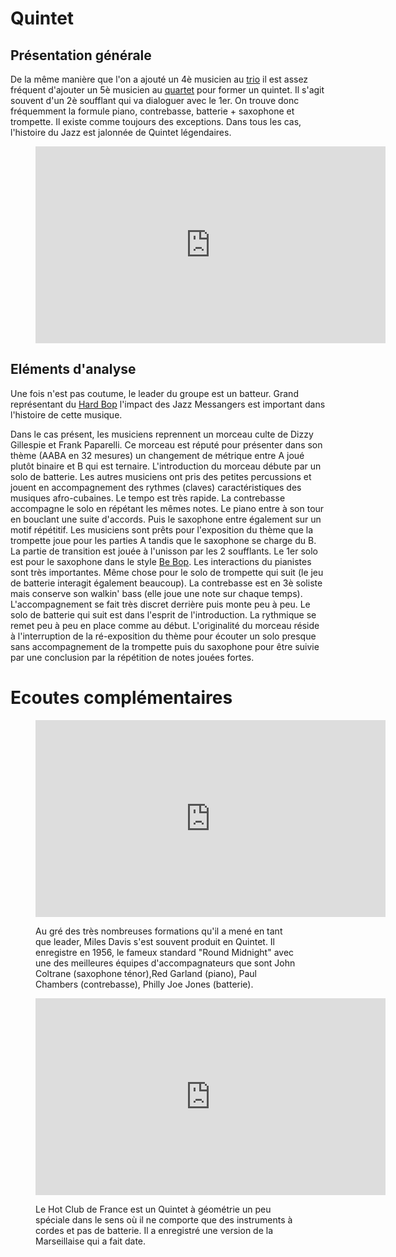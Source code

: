 # Quintet

## Présentation générale
De la même manière que l'on a ajouté un 4è musicien au [trio](/formations/c3-trio.md#Présentation-Générale) il est assez fréquent d'ajouter un 5è musicien au [quartet](/formations/c4-quartet.md#Présentation-Générale) pour former un quintet. Il s'agit souvent d'un 2è soufflant qui va dialoguer avec le 1er. On trouve donc fréquemment la formule piano, contrebasse, batterie + saxophone et trompette. Il existe comme toujours des exceptions. Dans tous les cas, l'histoire du Jazz est jalonnée de Quintet légendaires.

<figure class="app-frame formations text-align-center" data-title="A Night In Tunisia - Art Blakey and The Jazz Messangers">
<iframe width="560" height="315" src="https://www.youtube.com/embed/FHKyVJ5YfNU" title="YouTube video player" frameborder="0" allow="accelerometer; autoplay; clipboard-write; encrypted-media; gyroscope; picture-in-picture; web-share" allowfullscreen></iframe>
<!--<video src="assets/images/Art.Blakey.the.Jazz.Messengers-A.Night.in.Tunisia_360p" controls>-->
</figure>


## Eléments d'analyse
Une fois n'est pas coutume, le leader du groupe est un batteur. Grand représentant du [Hard Bop](/styles/a5-hard-bop.md#Présentation-Générale) l'impact des Jazz Messangers est important dans l'histoire de cette musique.

Dans le cas présent, les musiciens reprennent un morceau culte de Dizzy Gillespie et Frank Paparelli. Ce morceau est réputé pour présenter dans son thème (AABA en 32 mesures) un changement de métrique entre A joué plutôt binaire et B qui est ternaire.
L'introduction du morceau débute par un solo de batterie. Les autres musiciens ont pris des petites percussions et jouent en accompagnement des rythmes (claves) caractéristiques des musiques afro-cubaines. Le tempo est très rapide. La contrebasse accompagne le solo en répétant les mêmes notes. Le piano entre à son tour en bouclant une suite d'accords. Puis le saxophone entre également sur un motif répétitif. Les musiciens sont prêts pour l'exposition du thème que la trompette joue pour les parties A tandis que le saxophone se charge du B. La partie de transition est jouée à l'unisson par les 2 soufflants. Le 1er solo est pour le saxophone dans le style [Be Bop](/styles/a3-be-bop.md#Présentation-Générale). Les interactions du pianistes sont très importantes. Même chose pour le solo de trompette qui suit (le jeu de batterie interagit également beaucoup). La contrebasse est en 3è soliste mais conserve son walkin' bass (elle joue une note sur chaque temps). L'accompagnement se fait très discret derrière puis monte peu à peu. Le solo de batterie qui suit est dans l'esprit de l'introduction. La rythmique se remet peu à peu en place comme au début. L'originalité du morceau réside à l'interruption de la ré-exposition du thème pour écouter un solo presque sans accompagnement de la trompette puis du saxophone pour être suivie par une conclusion par la répétition de notes jouées fortes.


# Ecoutes complémentaires
<div class="encarts">
<figure class="app-frame encart text-align-center formations" data-title="Round Midnight - Miles Davis Quintet">
    <iframe width="560" height="315" src="https://www.youtube.com/embed/GIgLt7LAZF0" title="YouTube video player" frameborder="0" allow="accelerometer; autoplay; clipboard-write; encrypted-media; gyroscope; picture-in-picture; web-share" allowfullscreen></iframe>
   <!-- <video controls src="assets/images/Miles.Davis.Quintet-Round.Midnight"></video>-->
  <p>
 Au gré des très nombreuses formations qu'il a mené en tant que leader, Miles Davis s'est souvent produit en Quintet. Il enregistre en 1956, le fameux standard "Round Midnight" avec une des meilleures équipes d'accompagnateurs que sont John Coltrane (saxophone ténor),Red Garland (piano), Paul Chambers (contrebasse), Philly Joe Jones (batterie). 
  </p>
</figure>
<figure class="app-frame encart text-align-center formations" data-title="Echoes of France - Quintet Hot Club de France">
<iframe width="560" height="315" src="https://www.youtube.com/embed/QyjJ3ThpRkA" title="YouTube video player" frameborder="0" allow="accelerometer; autoplay; clipboard-write; encrypted-media; gyroscope; picture-in-picture; web-share" allowfullscreen></iframe>
  <!--<video controls src="assets/images/Hot.Club.of.France-Echoes.of.France_v720P.mp4"></video>-->
  <p>
  Le Hot Club de France est un Quintet à géométrie un peu spéciale dans le sens où il ne comporte que des instruments à cordes et pas de batterie. Il a enregistré une version de la Marseillaise qui a fait date.
  </p>
</figure>
</div>